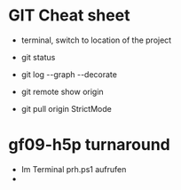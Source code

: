 # GIT Cheat sheet
* terminal, switch to location of the project
* git status
* git log --graph --decorate
* git remote show origin

* git pull origin StrictMode

# gf09-h5p turnaround
* Im Terminal prh.ps1 aufrufen
* 
